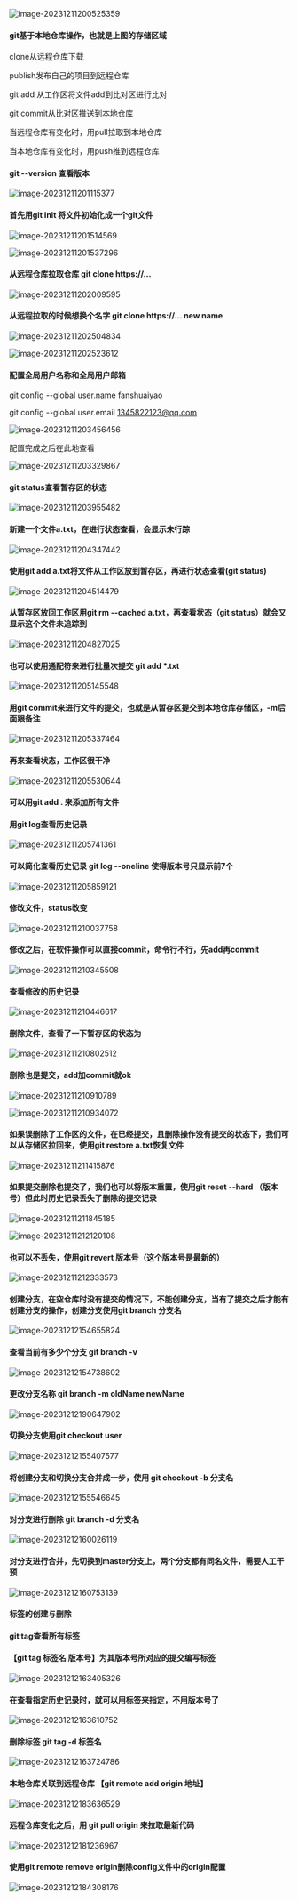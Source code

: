 ![image-20231211200525359](Git命令.assets/image-20231211200525359.png)

#### git基于本地仓库操作，也就是上图的存储区域

clone从远程仓库下载

publish发布自己的项目到远程仓库

git add 从工作区将文件add到比对区进行比对

git commit从比对区推送到本地仓库

当远程仓库有变化时，用pull拉取到本地仓库

当本地仓库有变化时，用push推到远程仓库

#### git --version 查看版本

![image-20231211201115377](Git命令.assets/image-20231211201115377.png)

#### 首先用git init 将文件初始化成一个git文件

![image-20231211201514569](Git命令.assets/image-20231211201514569.png)

![image-20231211201537296](Git命令.assets/image-20231211201537296.png)

#### 从远程仓库拉取仓库 git clone https://...

![image-20231211202009595](Git命令.assets/image-20231211202009595.png)

#### 从远程拉取的时候想换个名字 git clone https://... new name

![image-20231211202504834](Git命令.assets/image-20231211202504834.png)

![image-20231211202523612](Git命令.assets/image-20231211202523612.png)

#### 配置全局用户名称和全局用户邮箱

git config --global user.name fanshuaiyao

git config --global user.email 1345822123@qq.com

![image-20231211203456456](Git命令.assets/image-20231211203456456.png)

配置完成之后在此地查看

![image-20231211203329867](Git命令.assets/image-20231211203329867.png)

#### git status查看暂存区的状态

![image-20231211203955482](Git命令.assets/image-20231211203955482.png)

#### 新建一个文件a.txt，在进行状态查看，会显示未行踪

![image-20231211204347442](Git命令.assets/image-20231211204347442.png)

#### 使用git add a.txt将文件从工作区放到暂存区，再进行状态查看(git status)

![image-20231211204514479](Git命令.assets/image-20231211204514479.png)

#### 从暂存区放回工作区用git rm --cached a.txt，再查看状态（git status）就会又显示这个文件未追踪到

![image-20231211204827025](Git命令.assets/image-20231211204827025.png)

#### 也可以使用通配符来进行批量次提交 git add *.txt

![image-20231211205145548](Git命令.assets/image-20231211205145548.png)

#### 用git commit来进行文件的提交，也就是从暂存区提交到本地仓库存储区，-m后面跟备注

![image-20231211205337464](Git命令.assets/image-20231211205337464.png)

#### 再来查看状态，工作区很干净

![image-20231211205530644](Git命令.assets/image-20231211205530644.png)

#### 可以用git add . 来添加所有文件

#### 用git log查看历史记录

![image-20231211205741361](Git命令.assets/image-20231211205741361.png)

#### 可以简化查看历史记录 git log --oneline 使得版本号只显示前7个

![image-20231211205859121](Git命令.assets/image-20231211205859121.png)

#### 修改文件，status改变

![image-20231211210037758](Git命令.assets/image-20231211210037758.png)

#### 修改之后，在软件操作可以直接commit，命令行不行，先add再commit

![image-20231211210345508](Git命令.assets/image-20231211210345508.png)

#### 查看修改的历史记录

![image-20231211210446617](Git命令.assets/image-20231211210446617.png)

#### 删除文件，查看了一下暂存区的状态为

![image-20231211210802512](Git命令.assets/image-20231211210802512.png)

#### 删除也是提交，add加commit就ok

![image-20231211210910789](Git命令.assets/image-20231211210910789.png)

![image-20231211210934072](Git命令.assets/image-20231211210934072.png)

#### 如果误删除了工作区的文件，在已经提交，且删除操作没有提交的状态下，我们可以从存储区拉回来，使用git restore a.txt恢复文件

![image-20231211211415876](Git命令.assets/image-20231211211415876.png)

#### 如果提交删除也提交了，我们也可以将版本重置，使用git reset --hard （版本号）但此时历史记录丢失了删除的提交记录

![image-20231211211845185](Git命令.assets/image-20231211211845185.png)

![image-20231211212120108](Git命令.assets/image-20231211212120108.png)

#### 也可以不丢失，使用git revert 版本号（这个版本号是最新的）

![image-20231211212333573](Git命令.assets/image-20231211212333573.png)

#### 创建分支，在空仓库时没有提交的情况下，不能创建分支，当有了提交之后才能有创建分支的操作，创建分支使用git branch 分支名

![image-20231212154655824](Git命令.assets/image-20231212154655824.png)

#### 查看当前有多少个分支 git branch -v

![image-20231212154738602](Git命令.assets/image-20231212154738602.png)

#### 更改分支名称 git branch -m oldName newName

![image-20231212190647902](Git命令.assets/image-20231212190647902.png)

#### 切换分支使用git checkout user

![image-20231212155407577](Git命令.assets/image-20231212155407577.png)

#### 将创建分支和切换分支合并成一步，使用 git checkout -b 分支名

![image-20231212155546645](Git命令.assets/image-20231212155546645.png)

#### 对分支进行删除 git branch -d 分支名

![image-20231212160026119](Git命令.assets/image-20231212160026119.png)

#### 对分支进行合并，先切换到master分支上，两个分支都有同名文件，需要人工干预

![image-20231212160753139](Git命令.assets/image-20231212160753139.png)

#### 标签的创建与删除

#### git tag查看所有标签

#### 【git tag 标签名 版本号】为其版本号所对应的提交编写标签

![image-20231212163405326](Git命令.assets/image-20231212163405326.png)

#### 在查看指定历史记录时，就可以用标签来指定，不用版本号了

![image-20231212163610752](Git命令.assets/image-20231212163610752.png)

#### 删除标签 git tag -d 标签名

![image-20231212163724786](Git命令.assets/image-20231212163724786.png)

#### 本地仓库关联到远程仓库 【git remote add origin 地址】

![image-20231212183636529](Git命令.assets/image-20231212183636529.png)

#### 远程仓库变化之后，用 git pull origin 来拉取最新代码

![image-20231212181236967](Git命令.assets/image-20231212181236967.png)

#### 使用git remote remove origin删除config文件中的origin配置

![image-20231212184308176](Git命令.assets/image-20231212184308176.png)

